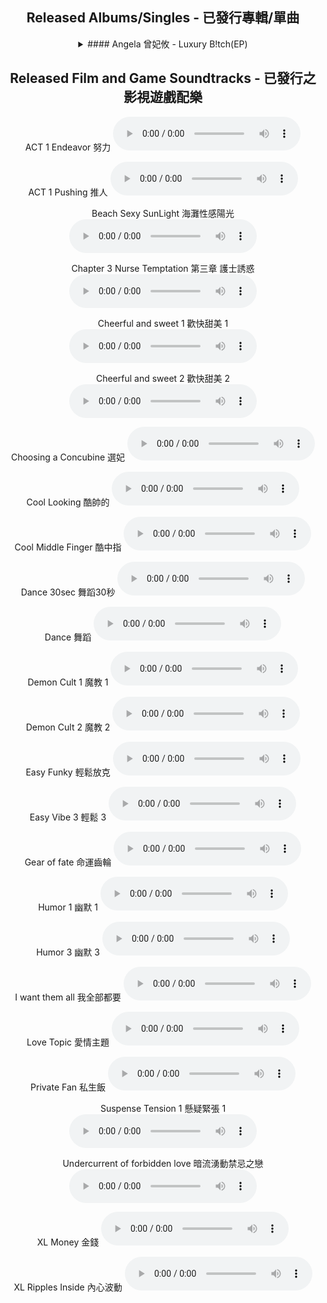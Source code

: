 <div style="text-align: center;">

## Released Albums/Singles - 已發行專輯/單曲
<details>
 <summary> #### Angela 曾妃攸 - Luxury B!tch(EP) </summary>
2024 Global Music Awards 
Luxury B!tch  
https://www.youtube.com/watch?v=59ubI0dUuvM  
Here I Come  
https://www.youtube.com/watch?v=g6Ts4djaQEA  
Tan  
https://www.youtube.com/watch?v=v9j_55vB6DI  
</details>


## Released Film and Game Soundtracks - 已發行之影視遊戲配樂

ACT 1 Endeavor 努力
<audio controls>
  <source src="audio/ACT-1-Endeavor.mp3" type="audio/mpeg">
  Your browser does not support the audio element.
</audio>

ACT 1 Pushing 推人
<audio controls>
  <source src="audio/ACT-1-Pushing.mp3" type="audio/mpeg">
  Your browser does not support the audio element.
</audio>

Beach Sexy SunLight 海灘性感陽光
<audio controls>
  <source src="audio/Beach-Sexy-Light.mp3" type="audio/mpeg">
  Your browser does not support the audio element.
</audio>

Chapter 3 Nurse Temptation 第三章 護士誘惑
<audio controls>
  <source src="audio/Chapter-3-Nurse-Temptation.mp3" type="audio/mpeg">
  Your browser does not support the audio element.
</audio>

Cheerful and sweet 1 歡快甜美 1
<audio controls>
  <source src="audio/Cheerful-and-sweet-1.mp3" type="audio/mpeg">
  Your browser does not support the audio element.
</audio>

Cheerful and sweet 2 歡快甜美 2
<audio controls>
  <source src="audio/Cheerful-and-sweet-2.mp3" type="audio/mpeg">
  Your browser does not support the audio element.
</audio>

Choosing a Concubine 選妃
<audio controls>
  <source src="audio/Choosing-a-Concubine.mp3" type="audio/mpeg">
  Your browser does not support the audio element.
</audio>

Cool Looking 酷帥的
<audio controls>
  <source src="audio/Cool-Looking.mp3" type="audio/mpeg">
  Your browser does not support the audio element.
</audio>

Cool Middle Finger 酷中指
<audio controls>
  <source src="audio/Cool-Middle-Finger.mp3" type="audio/mpeg">
  Your browser does not support the audio element.
</audio>

Dance 30sec 舞蹈30秒
<audio controls>
  <source src="audio/Dance-30sec.mp3" type="audio/mpeg">
  Your browser does not support the audio element.
</audio>

Dance 舞蹈
<audio controls>
  <source src="audio/Dance-90sec.mp3" type="audio/mpeg">
  Your browser does not support the audio element.
</audio>

Demon Cult 1 魔教 1
<audio controls>
  <source src="audio/Demon-Cult-1.mp3" type="audio/mpeg">
  Your browser does not support the audio element.
</audio>

Demon Cult 2 魔教 2
<audio controls>
  <source src="audio/Demon-Cult-2.mp3" type="audio/mpeg">
  Your browser does not support the audio element.
</audio>

Easy Funky 輕鬆放克
<audio controls>
  <source src="audio/Easy-Funky.mp3" type="audio/mpeg">
  Your browser does not support the audio element.
</audio>

Easy Vibe 3 輕鬆 3
<audio controls>
  <source src="audio/Easy-Vibe-3.mp3" type="audio/mpeg">
  Your browser does not support the audio element.
</audio>

Gear of fate 命運齒輪
<audio controls>
  <source src="audio/Gear-of-fate.mp3" type="audio/mpeg">
  Your browser does not support the audio element.
</audio>

Humor 1 幽默 1
<audio controls>
  <source src="audio/Humor-1.mp3" type="audio/mpeg">
  Your browser does not support the audio element.
</audio>

Humor 3 幽默 3
<audio controls>
  <source src="audio/Humor-3.mp3" type="audio/mpeg">
  Your browser does not support the audio element.
</audio>

I want them all 我全部都要
<audio controls>
  <source src="audio/I-want-them-all.mp3" type="audio/mpeg">
  Your browser does not support the audio element.
</audio>

Love Topic 愛情主題
<audio controls>
  <source src="audio/Love-Topic.mp3" type="audio/mpeg">
  Your browser does not support the audio element.
</audio>

Private Fan 私生飯
<audio controls>
  <source src="audio/Private-Fan.mp3" type="audio/mpeg">
  Your browser does not support the audio element.
</audio>

Suspense Tension 1 懸疑緊張 1
<audio controls>
  <source src="audio/Suspense-Tension-1-Surge.mp3" type="audio/mpeg">
  Your browser does not support the audio element.
</audio>

Undercurrent of forbidden love 暗流湧動禁忌之戀
<audio controls>
  <source src="audio/Undercurrent-of-forbidden-love.mp3" type="audio/mpeg">
  Your browser does not support the audio element.
</audio>

XL Money 金錢
<audio controls>
  <source src="audio/XL-Money.mp3" type="audio/mpeg">
  Your browser does not support the audio element.
</audio>

XL Ripples Inside 內心波動
<audio controls>
  <source src="audio/XL-Ripples-Inside.mp3" type="audio/mpeg">
  Your browser does not support the audio element.
</audio>

</div>